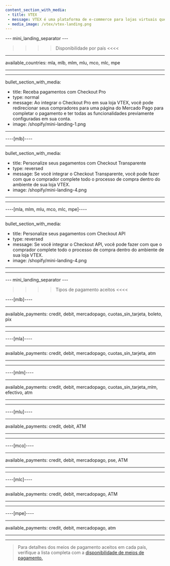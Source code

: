 ```yaml
---
content_section_with_media:
 - title: VTEX
 - message: VTEX é uma plataforma de e-commerce para lojas virtuais que oferece a possibilidade de realizar pagamentos através do Mercado Pago.
 - media_image: /vtex/vtex-landing.png
---
```


--- mini_landing_separator ---
 
>>>> Disponibilidade por país <<<<
---
available_countries: mla, mlb, mlm, mlu, mco, mlc, mpe

---

---
bullet_section_with_media:
 - title: Receba pagamentos com Checkout Pro
 - type: normal
 - message: Ao integrar o Checkout Pro em sua loja VTEX, você pode redirecionar seus compradores para uma página do Mercado Pago para completar o pagamento e ter todas as funcionalidades previamente configuradas em sua conta.  
 - image: /shopify/mini-landing-1.png 
---

----[mlb]----

---
bullet_section_with_media:
 - title: Personalize seus pagamentos com Checkout Transparente 
 - type: reversed
 - message: Se você integrar o Checkout Transparente, você pode fazer com que o comprador complete todo o processo de compra dentro do ambiente de sua loja VTEX. 
 - image: /shopify/mini-landing-4.png 
---
------------

----[mla, mlm, mlu, mco, mlc, mpe]----

---
bullet_section_with_media:
 - title: Personalize seus pagamentos com Checkout API
 - type: reversed
 - message: Se você integrar o Checkout API, você pode fazer com que o comprador complete todo o processo de compra dentro do ambiente de sua loja VTEX. 
 - image: /shopify/mini-landing-4.png
---
------------

 
--- mini_landing_separator ---
 
>>>> Tipos de pagamento aceitos <<<<
 
----[mlb]----

---
available_payments: credit, debit, mercadopago, cuotas_sin_tarjeta, boleto, pix

---
------------

----[mla]---- 

---
available_payments: credit, debit, mercadopago, cuotas_sin_tarjeta, atm

----
------------

----[mlm]---- 

---
available_payments: credit, debit, mercadopago, cuotas_sin_tarjeta_mlm, efectivo, atm

----
------------

----[mlu]---- 

---
available_payments: credit, debit, ATM

----
------------

----[mco]---- 

---
available_payments: credit, debit, mercadopago, pse, ATM

----
------------

----[mlc]---- 

---
available_payments: credit, debit, mercadopago, ATM

----
------------

----[mpe]---- 

---
available_payments:  credit, debit, mercadopago, atm

----
------------
> Para detalhes dos meios de pagamento aceitos em cada país, verifique a lista completa com a [disponibilidade de meios de pagamento.](/developers/pt/docs/sales-processing/payment-methods)